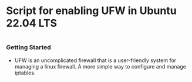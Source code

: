 # Script for enabling UFW in Ubuntu 22.04 LTS
#

### Getting Started
- UFW is an uncomplicated firewall that is a user-friendly system for managing a linux firewall. A more simple way to configure and manage iptables. 
